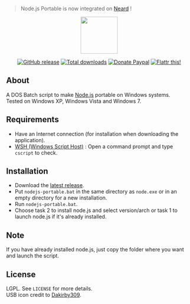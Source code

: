 > Node.js Portable is now integrated on [Neard](http://neard.io) !

<p align="center"><a href="https://github.com/crazy-max/nodejs-portable" target="_blank"><img width="100" src="https://github.com/crazy-max/nodejs-portable/blob/master/res/logo.png"></a></p>

<p align="center">
  <a href="https://github.com/crazy-max/nodejs-portable/releases/latest"><img src="https://img.shields.io/github/release/crazy-max/nodejs-portable.svg?style=flat-square" alt="GitHub release"></a>
  <a href="https://github.com/crazy-max/nodejs-portable/releases/latest"><img src="https://img.shields.io/github/downloads/crazy-max/nodejs-portable/total.svg?style=flat-square" alt="Total downloads"></a>
  <a href="https://www.paypal.com/cgi-bin/webscr?cmd=_s-xclick&hosted_button_id=QEEZEYZ6QTKGU"><img src="https://img.shields.io/badge/donate-paypal-blue.svg?style=flat-square" alt="Donate Paypal"></a>
  <a href="https://flattr.com/submit/auto?user_id=crazymax&url=https://github.com/crazy-max/nodejs-portable"><img src="https://img.shields.io/badge/flattr-this-green.svg?style=flat-square" alt="Flattr this!"></a>
</p>

## About

A DOS Batch script to make [Node.js](http://nodejs.org/) portable on Windows systems.<br />
Tested on Windows XP, Windows Vista and Windows 7.

## Requirements

* Have an Internet connection (for installation when downloading the application).
* [WSH (Windows Script Host)](http://support.microsoft.com/kb/232211) : Open a command prompt and type ``cscript`` to check.

## Installation

* Download the [latest release](https://github.com/crazy-max/nodejs-portable/releases/latest).
* Put `nodejs-portable.bat` in the same directory as `node.exe` or in an empty directory for a new installation.
* Run `nodejs-portable.bat`.
* Choose task 2 to install node.js and select version/arch or task 1 to launch node.js if it's already installed.

## Note

If you have already installed node.js, just copy the folder where you want and launch the script.

## License

LGPL. See `LICENSE` for more details.<br />
USB icon credit to [Dakirby309](http://dakirby309.deviantart.com/).
